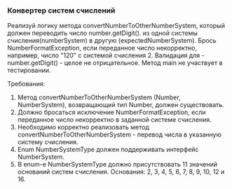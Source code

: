 
### Конвертер систем счислений

Реализуй логику метода convertNumberToOtherNumberSystem, который должен переводить число number.getDigit().
из одной системы счисления(numberSystem) в другую (expectedNumberSystem).
Брось NumberFormatException, если переданное число некорректно, например, число &quot;120&quot; с системой счисления 2.
Валидация для - number.getDigit() - целое не отрицательное.
Метод main не участвует в тестировании.


Требования:
1.	Метод convertNumberToOtherNumberSystem (Number, NumberSystem), возвращающий тип Number, должен существовать.
2.	Должно бросаться исключение NumberFormatException, если переданное число некорректно в заданной системе счисления.
3.	Необходимо корректно реализовать метод convertNumberToOtherNumberSystem - перевод числа в указанную систему счисления.
4.	Enum NumberSystemType должен поддерживать интерфейс NumberSystem.
5.	В enum-е NumberSystemType должно присутствовать 11 значений оснований систем счисления. Основания: 2, 3, 4, 5, 6, 7, 8, 9, 10, 12 и 16.


